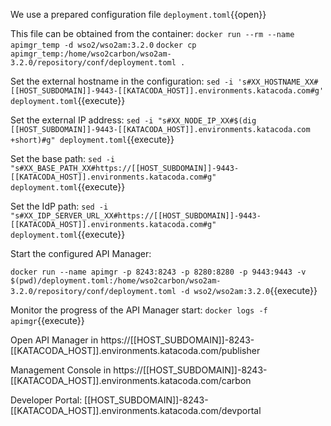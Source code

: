 We use a prepared configuration file `deployment.toml`{{open}}

This file can be obtained from the container: 
`docker run --rm --name apimgr_temp -d wso2/wso2am:3.2.0`
`docker cp apimgr_temp:/home/wso2carbon/wso2am-3.2.0/repository/conf/deployment.toml .`


Set the external hostname in the configuration:
`sed -i 's#XX_HOSTNAME_XX#[[HOST_SUBDOMAIN]]-9443-[[KATACODA_HOST]].environments.katacoda.com#g' deployment.toml`{{execute}}

Set the external IP address:
`sed -i "s#XX_NODE_IP_XX#$(dig [[HOST_SUBDOMAIN]]-9443-[[KATACODA_HOST]].environments.katacoda.com +short)#g" deployment.toml`{{execute}}

Set the base path:
`sed -i "s#XX_BASE_PATH_XX#https://[[HOST_SUBDOMAIN]]-9443-[[KATACODA_HOST]].environments.katacoda.com#g" deployment.toml`{{execute}}

Set the IdP path:
`sed -i "s#XX_IDP_SERVER_URL_XX#https://[[HOST_SUBDOMAIN]]-9443-[[KATACODA_HOST]].environments.katacoda.com#g" deployment.toml`{{execute}}

Start the configured API Manager:

`docker run --name apimgr -p 8243:8243 -p 8280:8280 -p 9443:9443 -v $(pwd)/deployment.toml:/home/wso2carbon/wso2am-3.2.0/repository/conf/deployment.toml -d wso2/wso2am:3.2.0`{{execute}}

Monitor the progress of the API Manager start:
`docker logs -f apimgr`{{execute}}

Open API Manager in 
https://[[HOST_SUBDOMAIN]]-8243-[[KATACODA_HOST]].environments.katacoda.com/publisher

Management Console in 
https://[[HOST_SUBDOMAIN]]-8243-[[KATACODA_HOST]].environments.katacoda.com/carbon

Developer Portal: 
[[HOST_SUBDOMAIN]]-8243-[[KATACODA_HOST]].environments.katacoda.com/devportal
